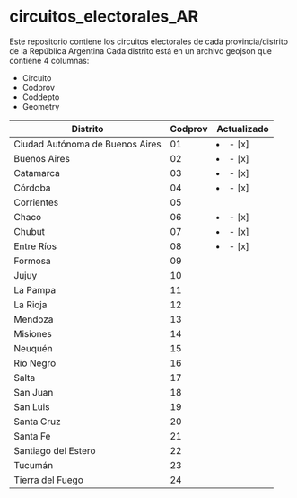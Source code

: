 # circuitos_electorales_AR
Este repositorio contiene los circuitos electorales de cada provincia/distrito de la República Argentina
Cada distrito está en un archivo geojson que contiene 4 columnas:

* Circuito
* Codprov 
* Coddepto
*  Geometry


| Distrito  | Codprov | Actualizado |
| ------------- | ------------- | ------------- |
| Ciudad Autónoma de Buenos Aires  | 01  |<li> - [x] </li>|
| Buenos Aires | 02  |<li> - [x] </li>|
| Catamarca | 03  |<li> - [x] </li>|
| Córdoba | 04  |<li> - [x] </li>|
| Corrientes | 05  | |
| Chaco | 06  |<li> - [x] </li>|
| Chubut | 07  |<li> - [x] </li>|
| Entre Ríos | 08  |<li> - [x] </li>|
| Formosa | 09  | |
| Jujuy | 10 | |
| La Pampa | 11 | |
| La Rioja | 12  | |
| Mendoza | 13  | |
| Misiones | 14  | |
| Neuquén | 15  | |
| Rio Negro | 16  | |
| Salta | 17  | |
| San Juan | 18  | |
| San Luis | 19  | |
| Santa Cruz | 20  | |
| Santa Fe | 21  | |
| Santiago del Estero | 22 | |
| Tucumán | 23  | |
| Tierra del Fuego | 24  | |

